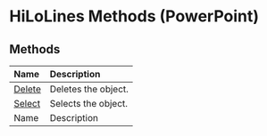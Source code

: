 
# HiLoLines Methods (PowerPoint)

## Methods



|**Name**|**Description**|
|:-----|:-----|
| [Delete](dfbb63fe-c7b6-2837-d7ba-de47f8f8fc00.md)|Deletes the object.|
| [Select](f9b55768-81f6-606c-1bce-3e746345c737.md)|Selects the object.|
|Name|Description|
